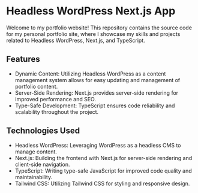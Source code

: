 # Headless WordPress Next.js App

Welcome to my portfolio website! This repository contains the source code for my personal portfolio site, where I showcase my skills and projects related to Headless WordPress, Next.js, and TypeScript.

## Features

- Dynamic Content: Utilizing Headless WordPress as a content management system allows for easy updating and management of portfolio content.
- Server-Side Rendering: Next.js provides server-side rendering for improved performance and SEO.
- Type-Safe Development: TypeScript ensures code reliability and scalability throughout the project.
<!-- - Responsive Design: The portfolio website is fully responsive, providing a seamless experience across devices. -->

## Technologies Used

- Headless WordPress: Leveraging WordPress as a headless CMS to manage content.
- Next.js: Building the frontend with Next.js for server-side rendering and client-side navigation.
- TypeScript: Writing type-safe JavaScript for improved code quality and maintainability.
- Tailwind CSS: Utilizing Tailwind CSS for styling and responsive design.
